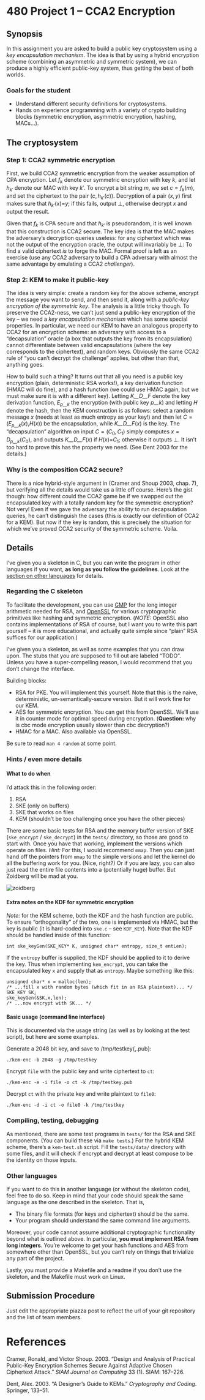 # 480 Project 1 – CCA2 Encryption

## Synopsis

In this assignment you are asked to build a public key cryptosystem using a _key encapsulation mechanism_. The idea is that by using a hybrid encryption scheme (combining an asymmetric and symmetric system), we can produce a highly efficient public-key system, thus getting the best of both worlds.

### Goals for the student

*   Understand different security definitions for cryptosystems.
*   Hands on experience programming with a variety of crypto building blocks (symmetric encryption, asymmetric encryption, hashing, MACs…).

## The cryptosystem

### Step 1: CCA2 symmetric encryption

First, we build CCA2 symmetric encryption from the weaker assumption of CPA encryption. Let <span class="math inline">_f_<sub>_k_</sub></span> denote our symmetric encryption with key <span class="math inline">_k_</span>, and let <span class="math inline">_h_<sub>_k_′</sub></span> denote our MAC with key <span class="math inline">_k_′</span>. To encrypt a bit string <span class="math inline">_m_</span>, we set <span class="math inline">_c_ = _f_<sub>_k_</sub>(_m_)</span>, and set the ciphertext to the pair <span class="math inline">(_c_, _h_<sub>_k_′</sub>(_c_))</span>. Decryption of a pair <span class="math inline">(_x_, _y_)</span> first makes sure that <span class="math inline">_h_<sub>_k_′</sub>(_x_)=_y_</span>; if this fails, output <span class="math inline">⊥</span>, otherwise decrypt <span class="math inline">_x_</span> and output the result.

Given that <span class="math inline">_f_<sub>_k_</sub></span> is CPA secure and that <span class="math inline">_h_<sub>_k_′</sub></span> is pseudorandom, it is well known that this construction is CCA2 secure. The key idea is that the MAC makes the adversary’s decryption queries useless: for any ciphertext which was not the output of the encryption oracle, the output will invariably be <span class="math inline">⊥</span>: To find a valid ciphertext _is_ to forge the MAC. Formal proof is left as an exercise (use any CCA2 adversary to build a CPA adversary with almost the same advantage by emulating a CCA2 _challenger_).

### Step 2: KEM to make it public-key

The idea is very simple: create a random key for the above scheme, encrypt the message you want to send, and then send it, along with a _public-key encryption of the symmetric key_. The analysis is a little tricky though. To preserve the CCA2-ness, we can’t just send a public-key encryption of the key – we need a _key encapsulation mechanism_ which has some special properties. In particular, we need our KEM to have an analogous property to CCA2 for an encryption scheme: an adversary with access to a “decapsulation” oracle (a box that outputs the key from its encapsulation) cannot differentiate between valid encapsulations (where the key corresponds to the ciphertext), and random keys. Obviously the same CCA2 rule of “you can’t decrypt the challenge” applies, but other than that, anything goes.

How to build such a thing? It turns out that all you need is a public key encryption (plain, deterministic RSA works!), a key derivation function (HMAC will do fine), and a hash function (we could use HMAC again, but we must make sure it is with a different key). Letting <span class="math inline">_K__D__F_</span> denote the key derivation function, <span class="math inline">_E_<sub>_p__k_</sub></span> the encryption (with public key <span class="math inline">_p__k_</span>) and letting <span class="math inline">_H_</span> denote the hash, then the KEM construction is as follows: select a random message <span class="math inline">_x_</span> (needs at least as much entropy as your key!) and then let <span class="math inline">_C_ = (_E_<sub>_p__k_</sub>(_x_),_H_(_x_))</span> be the encapsulation, while <span class="math inline">_K__D__F_(_x_)</span> is the key. The “decapsulation” algorithm on input <span class="math inline">_C_ = (_C_<sub>0</sub>, _C_<sub>1</sub>)</span> simply computes <span class="math inline">_x_ = _D_<sub>_p__k_</sub>(_C_<sub>0</sub>)</span>, and outputs <span class="math inline">_K__D__F_(_x_)</span> if <span class="math inline">_H_(_x_)=_C_<sub>1</sub></span>; otherwise it outputs <span class="math inline">⊥</span>. It isn’t too hard to prove this has the property we need. <span class="citation">(See Dent 2003 for the details.)</span>

### Why is the composition CCA2 secure?

There is a nice hybrid-style argument in <span class="citation">(Cramer and Shoup 2003, chap. 7)</span>, but verifying all the details would take us a little off course. Here’s the gist though: how different could the CCA2 game be if we swapped out the encapsulated key with a totally random key for the symmetric encryption? Not very! Even if we gave the adversary the ability to run decapsulation queries, he can’t distinguish the cases (this is exactly our definition of CCA2 for a KEM). But now if the key is random, this is precisely the situation for which we’ve proved CCA2 security of the symmetric scheme. Voila.

## Details

I’ve given you a skeleton in C, but you can write the program in other languages if you want, **as long as you follow the guidelines**. Look at the [section on other languages](#other-lang) for details.

### Regarding the C skeleton

To facilitate the development, you can use [GMP](http://gmplib.org/) for the long integer arithmetic needed for RSA, and [OpenSSL](http://www.openssl.org/) for various cryptographic primitives like hashing and symmetric encryption. (_NOTE:_ OpenSSL also contains implementations of RSA of course, but I want you to write this part yourself – it is more educational, and actually quite simple since “plain” RSA suffices for our application.)

I’ve given you a skeleton, as well as some examples that you can draw upon. The stubs that you are supposed to fill out are labeled “TODO”. Unless you have a super-compelling reason, I would recommend that you don’t change the interface.

Building blocks:

*   RSA for PKE. You will implement this yourself. Note that this is the naive, deterministic, un-semantically-secure version. But it will work fine for our KEM.
*   AES for symmetric encryption. You can get this from OpenSSL. We’ll use it in counter mode for optimal speed during encryption. (**Question:** why is cbc mode encryption usually slower than cbc decryption?)
*   HMAC for a MAC. Also available via OpenSSL.

Be sure to read `man 4 random` at some point.

### Hints / even more details

#### What to do when

I’d attack this in the following order:

1.  RSA
2.  SKE (only on buffers)
3.  SKE that works on files
4.  KEM (shouldn’t be too challenging once you have the other pieces)

There are some basic tests for RSA and the memory buffer version of SKE (`ske_encrypt` / `ske_decrypt`) in the `tests/` directory, so those are good to start with. Once you have that working, implement the versions which operate on files. _Hint:_ For this, I would recommend `mmap`. Then you can just hand off the pointers from `mmap` to the simple versions and let the kernel do all the buffering work for you. (Nice, right?) Or if you are lazy, you can also just read the entire file contents into a (potentially huge) buffer. But Zoidberg will be mad at you.

![zoidberg](https://github.com/LinfinityLab/computer-security-project/blob/master/bad-code.jpg)  

#### Extra notes on the KDF for symmetric encryption

_Note:_ for the KEM scheme, both the KDF and the hash function are public. To ensure “orthogonality” of the two, one is implemented via HMAC, but the key is public (it is hard-coded into `ske.c` – see `KDF_KEY`). Note that the KDF should be handled inside of this function:

<div class="sourceCode">

    int ske_keyGen(SKE_KEY* K, unsigned char* entropy, size_t entLen);

</div>

If the `entropy` buffer is supplied, the KDF should be applied to it to derive the key. Thus when implementing `kem_encrypt`, you can take the encapsulated key `x` and supply that as `entropy`. Maybe something like this:

<div class="sourceCode">

    unsigned char* x = malloc(len);
    /* ...fill x with random bytes (which fit in an RSA plaintext)... */
    SKE_KEY SK;
    ske_keyGen(&SK,x,len);
    /* ...now encrypt with SK... */

</div>

#### Basic usage (command line interface)

This is documented via the usage string (as well as by looking at the test script), but here are some examples.

Generate a 2048 bit key, and save to /tmp/testkey{,.pub}:

<div class="sourceCode">

    ./kem-enc -b 2048 -g /tmp/testkey

</div>

Encrypt `file` with the public key and write ciphertext to `ct`:

<div class="sourceCode">

    ./kem-enc -e -i file -o ct -k /tmp/testkey.pub

</div>

Decrypt `ct` with the private key and write plaintext to `file0`:

<div class="sourceCode">

    ./kem-enc -d -i ct -o file0 -k /tmp/testkey

</div>

### Compiling, testing, debugging

As mentioned, there are some test programs in `tests/` for the RSA and SKE components. (You can build these via `make tests`.) For the hybrid KEM scheme, there’s a `kem-test.sh` script. Fill the `tests/data/` directory with some files, and it will check if encrypt and decrypt at least compose to be the identity on those inputs.

### Other languages

If you want to do this in another language (or without the skeleton code), feel free to do so. Keep in mind that your code should speak the same language as the one described in the skeleton. That is,

*   The binary file formats (for keys and ciphertext) should be the same.
*   Your program should understand the same command line arguments.

Moreover, your code cannot assume additional cryptographic functionality beyond what is outlined above. In particular, **you must implement RSA from long integers**. You’re welcome to get your hash functions and AES from somewhere other than OpenSSL, but you can’t rely on things that trivialize any part of the project.

Lastly, you must provide a Makefile and a readme if you don’t use the skeleton, and the Makefile must work on Linux.

## Submission Procedure

Just edit the appropriate piazza post to reflect the url of your git repository and the list of team members.

# References

<div id="refs" class="references">

<div id="ref-CS2003">

Cramer, Ronald, and Victor Shoup. 2003\. “Design and Analysis of Practical Public-Key Encryption Schemes Secure Against Adaptive Chosen Ciphertext Attack.” _SIAM Journal on Computing_ 33 (1). SIAM: 167–226.

</div>

<div id="ref-dent2003">

Dent, Alex. 2003\. “A Designer’s Guide to KEMs.” _Cryptography and Coding_. Springer, 133–51.

</div>

</div>
